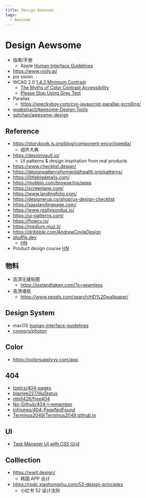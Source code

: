 ```yaml
---
title: Design Aewsome
tags:
  - Awesome
---
```


# Design Aewsome

- 指南/手册
  - Apple [Human Interface Guidelines](https://developer.apple.com/design/human-interface-guidelines/guidelines/overview)
- https://www.visily.ai/
- pix vision
- WCAG 2.0 [1.4.3 Minimum Contrast](https://www.w3.org/TR/UNDERSTANDING-WCAG20/visual-audio-contrast-contrast.html)
  - [The Myths of Color Contrast Accessibility](https://uxmovement.com/buttons/the-myths-of-color-contrast-accessibility/)
  - [Please Stop Using Grey Text](https://atangledwebweweave.com/please-stop-using-grey-text-3d3e71acfca8)
- Parallax
  - https://speckyboy.com/css-javascript-parallax-scrolling/
- [goabstract/Awesome-Design-Tools](https://github.com/goabstract/Awesome-Design-Tools)
- [gztchan/awesome-design](https://github.com/gztchan/awesome-design)

## Reference

- https://storybook.js.org/blog/component-encyclopedia/
  - 组件大典
- https://designvault.io/
  - UI patterns & design inspiration from real products
- https://www.checklist.design/
- https://designpatternsformentalhealth.org/patterns/
- https://littlebigdetails.com/
- https://mobbin.com/browse/ios/apps
- https://screenlane.com/
- https://www.landingfolio.com/
- https://designerup.co/shop/ux-design-checklist
- https://saaslandingpage.com/
- https://www.reallygoodux.io/
- https://ui-patterns.com/
- https://flowcv.io/
- https://medium.muz.li/
- https://dribbble.com/AndrewCoyleDesign
- [shuffle.dev](https://shuffle.dev/)
  - [HN](https://news.ycombinator.com/item?id=29349079)
- Product design course [HN](https://news.ycombinator.com/item?id=30426569)

## 物料

- 高清无缝贴图
  - https://lostandtaken.com/?s=seamless
- 高清墙纸
  - https://www.pexels.com/search/HD%20wallpaper/

## Design System

- macOS [human-interface-guidelines](https://developer.apple.com/design/human-interface-guidelines/macos/overview/themes/)
- [connors/photon](https://github.com/connors/photon)

## Color

- https://colorsupplyyy.com/app

## 404

- [topics/404-pages](https://github.com/topics/404-pages)
- [blairlee227/IlluStatus](https://github.com/blairlee227/IlluStatus)
- [mhill426/free404](https://github.com/mhill426/free404)
- [No-Github/404-I-remember](https://github.com/No-Github/404-I-remember)
- [lnfnunes/404-PageNotFound](https://github.com/lnfnunes/404-PageNotFound)
- [Terminus2049/Terminus2049.github.io](https://github.com/Terminus2049/Terminus2049.github.io)

## UI

- [Task Manager UI with CSS Grid](https://codepen.io/TurkAysenur/full/QWyPMgq)

## Colllection

- https://wwit.design/
  - 韩国 APP 设计
- https://rpdc.xiaohongshu.com/52-design-principles
  - 小红书 52 设计法则

